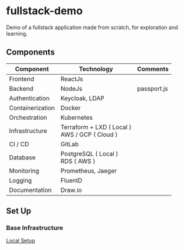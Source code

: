 # fullstack-demo

Demo of a fullstack application made from scratch, for exploration and learning.

## Components

| Component        | Technology                                         | Comments    |
| ---------------- | -------------------------------------------------- | ----------- |
| Frontend         | ReactJs                                            |             |
| Backend          | NodeJs                                             | passport.js |
| Authentication   | Keycloak, LDAP                                     |             |
| Containerization | Docker                                             |             |
| Orchestration    | Kubernetes                                         |             |
| Infrastructure   | Terraform + LXD ( Local )<br />AWS / GCP ( Cloud ) |             |
| CI / CD          | GitLab                                             |             |
| Database         | PostgreSQL ( Local )<br />RDS ( AWS )              |             |
| Monitoring       | Prometheus, Jaeger                                 |             |
| Logging          | FluentD                                            |             |
| Documentation    | Draw.io                                            |             |

## Set Up

### Base Infrastructure

[Local Setup](iac/local/README.md)
